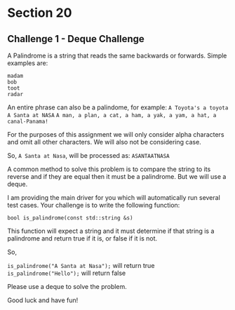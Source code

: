 # Section 20
## Challenge 1 - Deque Challenge

A Palindrome is a string that reads the same backwards or forwards.
Simple examples are:
```
madam
bob
toot
radar
```

An entire phrase can also be a palindome, for example:
`A Toyota's a toyota`
`A Santa at NASA`
`A man, a plan, a cat, a ham, a yak, a yam, a hat, a canal-Panama!`

For the purposes of this assignment we will only consider alpha characters and omit all other characters.
We will also not be considering case.

So, `A Santa at Nasa`, will be processed as: 
`ASANTAATNASA`

A common method to solve this problem is to compare the string to its reverse and
if they are equal then it must be a palindrome. But we will use a deque.

I am providing the main driver for you which will automatically run several test cases.
Your challenge is to write the following function:

`bool is_palindrome(const std::string &s)`

This function will expect a string and it must determine if that string is a palindrome and return true if it is, or false if it is not.

So,

`is_palindrome("A Santa at Nasa");`   will return true 
`is_palindrome("Hello");`   will return false

Please use a deque to solve the problem.

Good luck and have fun!
